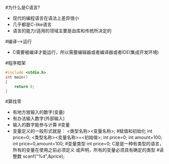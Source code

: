 #为什么是C语言?
* 现代的编程语言在语法上差异很小
* 几乎都是C-like语言
* 语言的能力/适用的领域主要是由库和传统所决定的

#编译-->运行
* C需要被编译才能运行，所以需要编辑器或者编译器或者IDE(集成开发环境)

#程序框架

```C
#include <stdio.h>
int main()
{
    return 0;
}
```
#算找零
* 有地方放输入的数字(变量)
* 有办法输入数字(外部输入)
* 输入的数字能参与计算
#变量
* 变量定义的一般形式就是：
<类型名称><变量名称>;
#赋值和初始化
 int price=0;
<类型名称><变量名称>=<初始值>;
int price=0;
int amount=100;
int price=0,amount=100;
#变量类型
int price=0;
C是是一种有类型的语言，所有的变量在使用之前必须定义
或声明，所有的变量必须具有确定的类型
#读整数
scanf("%d",&price);



